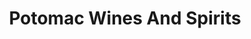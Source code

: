 ---
title: "Potomac Wines And Spirits"
url: /washington/potomac-wines-and-spirits/
shop: alcohol
---